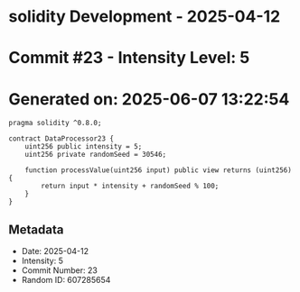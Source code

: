 ﻿# solidity Development - 2025-04-12
# Commit #23 - Intensity Level: 5
# Generated on: 2025-06-07 13:22:54
```solidity
pragma solidity ^0.8.0;

contract DataProcessor23 {
    uint256 public intensity = 5;
    uint256 private randomSeed = 30546;

    function processValue(uint256 input) public view returns (uint256) {
        return input * intensity + randomSeed % 100;
    }
}
```
## Metadata
- Date: 2025-04-12
- Intensity: 5
- Commit Number: 23
- Random ID: 607285654
